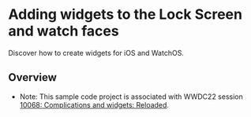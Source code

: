 # Adding widgets to the Lock Screen and watch faces

Discover how to create widgets for iOS and WatchOS.

## Overview

- Note: This sample code project is associated with WWDC22 session [10068: Complications and widgets: Reloaded](https://developer.apple.com/wwdc22/10050/).
